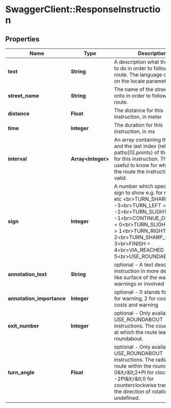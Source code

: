 # SwaggerClient::ResponseInstruction

## Properties
Name | Type | Description | Notes
------------ | ------------- | ------------- | -------------
**text** | **String** | A description what the user has to do in order to follow the route. The language depends on the locale parameter. | [optional] 
**street_name** | **String** | The name of the street to turn onto in order to follow the route. | [optional] 
**distance** | **Float** | The distance for this instruction, in meter | [optional] 
**time** | **Integer** | The duration for this instruction, in ms | [optional] 
**interval** | **Array&lt;Integer&gt;** | An array containing the first and the last index (relative to paths[0].points) of the points for this instruction. This is useful to know for which part of the route the instructions are valid. | [optional] 
**sign** | **Integer** | A number which specifies the sign to show e.g. for right turn etc &lt;br&gt;TURN_SHARP_LEFT &#x3D; -3&lt;br&gt;TURN_LEFT &#x3D; -2&lt;br&gt;TURN_SLIGHT_LEFT &#x3D; -1&lt;br&gt;CONTINUE_ON_STREET &#x3D; 0&lt;br&gt;TURN_SLIGHT_RIGHT &#x3D; 1&lt;br&gt;TURN_RIGHT &#x3D; 2&lt;br&gt;TURN_SHARP_RIGHT &#x3D; 3&lt;br&gt;FINISH &#x3D; 4&lt;br&gt;VIA_REACHED &#x3D; 5&lt;br&gt;USE_ROUNDABOUT &#x3D; 6 | [optional] 
**annotation_text** | **String** | optional - A text describing the instruction in more detail, e.g. like surface of the way, warnings or involved costs. | [optional] 
**annotation_importance** | **Integer** | optional - 0 stands for INFO, 1 for warning, 2 for costs, 3 for costs and warning | [optional] 
**exit_number** | **Integer** | optional - Only available for USE_ROUNDABOUT instructions. The count of exits at which the route leaves the roundabout. | [optional] 
**turn_angle** | **Float** | optional - Only available for USE_ROUNDABOUT instructions. The radian of the route within the roundabout - 0&amp;lt;r&amp;lt;2*PI for clockwise and -2PI&amp;lt;r&amp;lt;0 for counterclockwise transit. Null if the direction of rotation is undefined. | [optional] 


